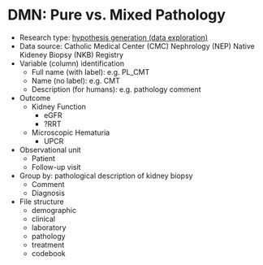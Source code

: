 # DMN: Pure vs. Mixed Pathology
- Research type: [hypothesis generation (data exploration)](https://r4ds.had.co.nz/model-intro.html#hypothesis-generation-vs.-hypothesis-confirmation)
- Data source: Catholic Medical Center (CMC) Nephrology (NEP) Native Kideney Biopsy (NKB) Registry
- Variable (column) identification
  - Full name (with label): e.g. PL_CMT
  - Name (no label): e.g. CMT
  - Description (for humans): e.g. pathology comment
- Outcome
  - Kidney Function
    - eGFR
    - ?RRT
  - Microscopic Hematuria
    - UPCR
- Observational unit
  - Patient
  - Follow-up visit
- Group by: pathological description of kidney biopsy
  - Comment
  - Diagnosis
- File structure
  - demographic
  - clinical
  - laboratory
  - pathology
  - treatment
  - codebook
